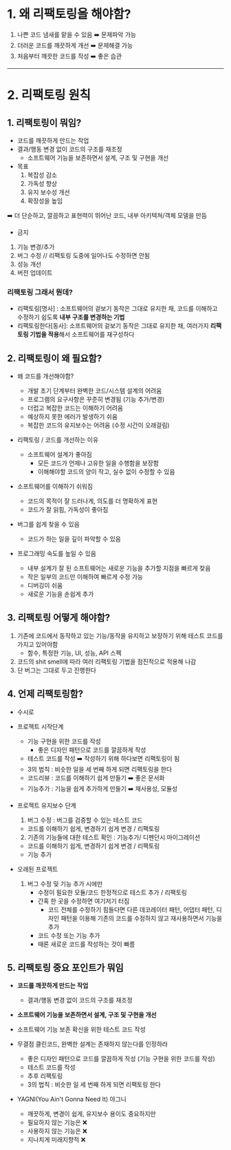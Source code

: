 # 1. 왜 리팩토링을 해야함?

1. 나쁜 코드 냄새를 맡을 수 있음 ➡️ 문제파악 가능
2. 더러운 코드를 깨끗하게 개선 ➡️ 문제해결 가능
3. 처음부터 깨끗한 코드를 작성 ➡️ 좋은 습관

---

# 2. 리팩토링 원칙

## 1. 리팩토링이 뭐임?

- 코드를 깨끗하게 만드는 작업
- 결과/행동 변경 없이 코드의 구조를 재조정
  - 소프트웨어 기능을 보존하면서 설계, 구조 및 구현을 개선
- 목표
  1. 복잡성 감소
  2. 가독성 향상
  3. 유지 보수성 개선
  4. 확장성을 높임

➡️ 더 단순하고, 깔끔하고 표현력이 뛰어난 코드, 내부 아키텍쳐/객체 모델을 만듬

- 금지

1.  기능 변경/추가
2.  버그 수정 // 리팩토링 도중에 일어나도 수정하면 안됨
3.  성능 개선
4.  버전 업데이트

### 리팩토링 그래서 뭔데?

- 리팩토링[명사] : 소프트웨어의 겉보기 동작은 그대로 유지한 채,
  코드를 이해하고 수정하기 쉽도록 **내부 구조를 변경하는 기법**
- 리팩토링한다[동사]: 소프트웨어의 겉보기 동작은 그대로 유지한 채,
  여러가지 **리팩토링 기법을 적용**해서 소프트웨어를 재구성하다

## 2. 리팩토링이 왜 필요함?

- 왜 코드를 개선해야함?

  - 개발 초기 단계부터 완벽한 코드/시스템 설계의 어려움
  - 프로그램의 요구사항은 꾸준히 변경됨 (기능 추가/변경)
  - 더럽고 복잡한 코드는 이해하기 어려움
  - 예상하지 못한 에러가 발생하기 쉬움
  - 복잡한 코드의 유지보수는 어려움 (수정 시간이 오래걸림)

- 리팩토링 / 코드를 개선하는 이유
  - 소프트웨어 설계가 좋아짐
    - 모든 코드가 언제나 고유한 일을 수행함을 보장함
    - 이해해야할 코드의 양이 작고, 실수 없이 수정할 수 있음
- 소프트웨어를 이해하기 쉬워짐
  - 코드의 목적이 잘 드러나게, 의도를 더 명확하게 표현
  - 코드가 잘 읽힘, 가독성이 좋아짐
- 버그를 쉽게 찾을 수 있음
  - 코드가 하는 일을 깊이 파악할 수 있음
- 프로그래밍 속도를 높일 수 있음
  - 내부 설계가 잘 된 소프트웨어는 새로운 기능을 추가할 지점을 빠르게 찾음
  - 작은 일부의 코드만 이해하여 빠르게 수정 가능
  - 디버깅이 쉬움
  - 새로운 기능을 손쉽게 추가

## 3. 리팩토링 어떻게 해야함?

1. 기존에 코드에서 동작하고 있는 기능/동작을 유지하고 보장하기 위해 테스트 코드를 가지고 있어야함
   - 함수, 특정한 기능, UI, 성능, API 스펙
2. 코드의 shit smell에 따라 여러 리팩토링 기법을 점진적으로 적용해 나감
3. 단 버그는 그대로 두고 진행한다

## 4. 언제 리팩토링함?

- 수시로

- 프로젝트 시작단계

  - 기능 구현을 위한 코드를 작성
    - 좋은 디자인 패턴으로 코드를 깔끔하게 작성
  - 테스트 코드를 작성 ➡️ 작성하기 위해 하다보면 리팩토링이 됨
  - 3의 법칙 : 비슷한 일을 세 번째 하게 되면 리팩토링을 한다
  - 코드리뷰 : 코드를 이해하기 쉽게 만들기 ➡️ 좋은 문서화
  - 기능추가 : 기능을 쉽게 추가하게 만들기 ➡️ 재사용성, 모듈성

- 프로젝트 유지보수 단계

  1. 버그 수정 : 버그를 검증할 수 있는 테스트 코드

  - 코드를 이해하기 쉽게, 변경하기 쉽게 변경 / 리팩토링

  2. 기존의 기능들에 대한 테스트 확인 : 기능추가/ 디펜던시 마이그레이션

  - 코드를 이해하기 쉽게, 변경하기 쉽게 변경 / 리팩토링
  - 기능 추가

- 오래된 프로젝트
  1. 버그 수정 및 기능 추가 시에만
     - 수정이 필요한 모듈/코드 한정적으로 테스트 추가 / 리팩토링
     - 간혹 한 곳을 수정하면 여기저기 터짐
       - 코드 전체를 수정하기 힘들다면 다른 데코레이터 패턴, 어댑터 패턴, 디자인 패턴을 이용해 기존의 코드를 수정하지 않고 재사용하면서 기능을 추가
     - 코드 수정 또는 기능 추가
     - 때론 새로운 코드를 작성하는 것이 빠름

## 5. 리팩토링 중요 포인트가 뭐임

- **코드를 깨끗하게 만드는 작업**
  - 결과/행동 변경 없이 코드의 구조를 재조정
- **소프트웨어 기능을 보존하면서 설계, 구조 및 구현을 개선**
- 소프트웨어 기능 보존 확신을 위한 테스트 코드 작성
- 무결점 클린코드, 완벽한 설계는 존재하지 않는다를 인정하라

  - 좋은 디자인 패턴으로 코드를 깔끔하게 작성 (기능 구현을 위한 코드를 작성)
  - 테스트 코드를 작성
  - 추후 리팩토링
  - 3의 법칙 : 비슷한 일 세 번째 하게 되면 리팩토링 한다

- YAGNI(You Ain't Gonna Need It) 야그니
  - 깨끗하게, 변경이 쉽게, 유지보수 용이도 중요하지만
  - 필요하지 않는 기능은 ❌
  - 사용하지 않는 기능은 ❌
  - 지나치게 미래지향적 ❌
